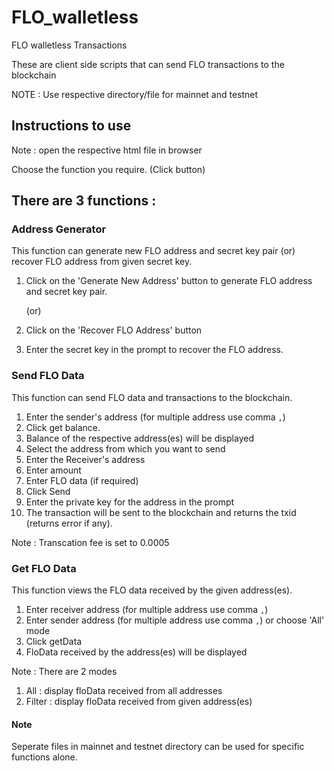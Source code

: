 # FLO_walletless
FLO walletless Transactions

These are client side scripts that can send FLO transactions to the blockchain

NOTE : Use respective directory/file for mainnet and testnet

## Instructions to use 

Note : open the respective html file in browser

Choose the function you require. (Click button)

There are 3 functions :
----------------------

### Address Generator
This function can generate new FLO address and secret key pair (or) recover FLO address from given secret key.
1. Click on the 'Generate New Address' button to generate FLO address and secret key pair.

    (or)
1. Click on the 'Recover FLO Address' button 
2. Enter the secret key in the prompt to recover the FLO address. 

### Send FLO Data
This function can send FLO data and transactions to the blockchain.
1. Enter the sender's address (for multiple address use comma `,`)
2. Click get balance.
3. Balance of the respective address(es) will be displayed
4. Select the address from which you want to send
5. Enter the Receiver's address
6. Enter amount 
7. Enter FLO data (if required)
8. Click Send
9. Enter the private key for the address in the prompt
10. The transaction will be sent to the blockchain and returns the txid (returns error if any).

Note : Transcation fee is set to 0.0005

### Get FLO Data
This function views the FLO data received by the given address(es).
1. Enter receiver address (for multiple address use comma `,`)
2. Enter sender address (for multiple address use comma `,`) or choose 'All' mode
3. Click getData
4. FloData received by the address(es) will be displayed

Note : There are 2 modes
1. All : display floData received from all addresses
2. Filter : display floData received from given address(es)


#### Note
Seperate files in mainnet and testnet directory can be used for specific functions alone.
